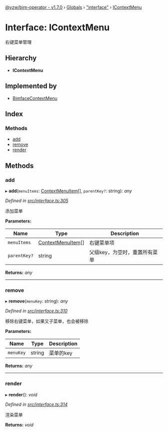 [@yzw/bim-operator - v1.7.0](../README.md) › [Globals](../globals.md) › ["interface"](../modules/_interface_.md) › [IContextMenu](_interface_.icontextmenu.md)

# Interface: IContextMenu

右键菜单管理

## Hierarchy

* **IContextMenu**

## Implemented by

* [BimfaceContextMenu](../classes/_providers_bimface_bimface_context_menu_.bimfacecontextmenu.md)

## Index

### Methods

* [add](_interface_.icontextmenu.md#add)
* [remove](_interface_.icontextmenu.md#remove)
* [render](_interface_.icontextmenu.md#render)

## Methods

###  add

▸ **add**(`menuItems`: [ContextMenuItem](_model_context_menu_item_.contextmenuitem.md)[], `parentKey?`: string): *any*

*Defined in [src/interface.ts:305](https://github.com/youkaisteve/bim-operator/blob/24828e5/src/interface.ts#L305)*

添加菜单

**Parameters:**

Name | Type | Description |
------ | ------ | ------ |
`menuItems` | [ContextMenuItem](_model_context_menu_item_.contextmenuitem.md)[] | 右键菜单项 |
`parentKey?` | string | 父级key，为空时，重置所有菜单  |

**Returns:** *any*

___

###  remove

▸ **remove**(`menuKey`: string): *any*

*Defined in [src/interface.ts:310](https://github.com/youkaisteve/bim-operator/blob/24828e5/src/interface.ts#L310)*

移除右键菜单，如果又子菜单，也会被移除

**Parameters:**

Name | Type | Description |
------ | ------ | ------ |
`menuKey` | string | 菜单的key  |

**Returns:** *any*

___

###  render

▸ **render**(): *void*

*Defined in [src/interface.ts:314](https://github.com/youkaisteve/bim-operator/blob/24828e5/src/interface.ts#L314)*

渲染菜单

**Returns:** *void*
